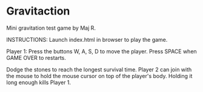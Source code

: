 # Gravitaction

Mini gravitation test game by Maj R.

INSTRUCTIONS:
Launch index.html in browser to play the game.

Player 1:
Press the buttons W, A, S, D to move the player.
Press SPACE when GAME OVER to restarts.

Dodge the stones to reach the longest survival time.
Player 2 can join with the mouse to hold the mouse cursor on top of the player's body. Holding it long enough kills Player 1.
